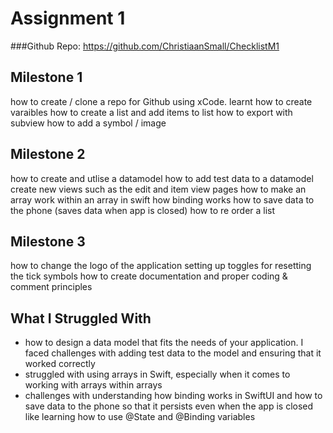 #  Assignment 1

###Github Repo:
https://github.com/ChristiaanSmall/ChecklistM1

## Milestone 1
how to create / clone a repo for Github using xCode.
learnt how to create varaibles
how to create a list and add items to list
how to export with subview
how to add a symbol / image

## Milestone 2
how to create and utlise a datamodel
how to add test data to a datamodel
create new views such as the edit and item view pages
how to make an array work within an array in swift
how binding works
how to save data to the phone (saves data when app is closed)
how to re order a list

## Milestone 3
how to change the logo of the application
setting up toggles for resetting the tick symbols
how to create documentation and proper coding & comment principles

## What I Struggled With
- how to design a data model that fits the needs of your application. I faced challenges with adding test data to the model and ensuring that it worked correctly
- struggled with using arrays in Swift, especially when it comes to working with arrays within arrays
- challenges with understanding how binding works in SwiftUI and how to save data to the phone so that it persists even when the app is closed like learning how to use @State and @Binding variables
